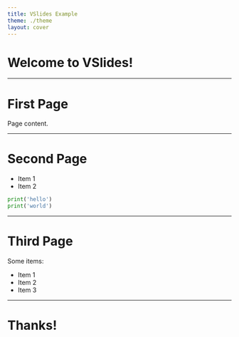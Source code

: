 ```yaml
---
title: VSlides Example
theme: ./theme
layout: cover
---
```


# Welcome to VSlides!

---

# First Page

Page content.

---

# Second Page

- Item 1
- Item 2

<div class="w-72 mx-auto px-8 border rounded-lg">

```python
print('hello')
print('world')
```

</div>

---

# Third Page

Some items:

* Item 1
* Item 2
* Item 3

---

# Thanks!
